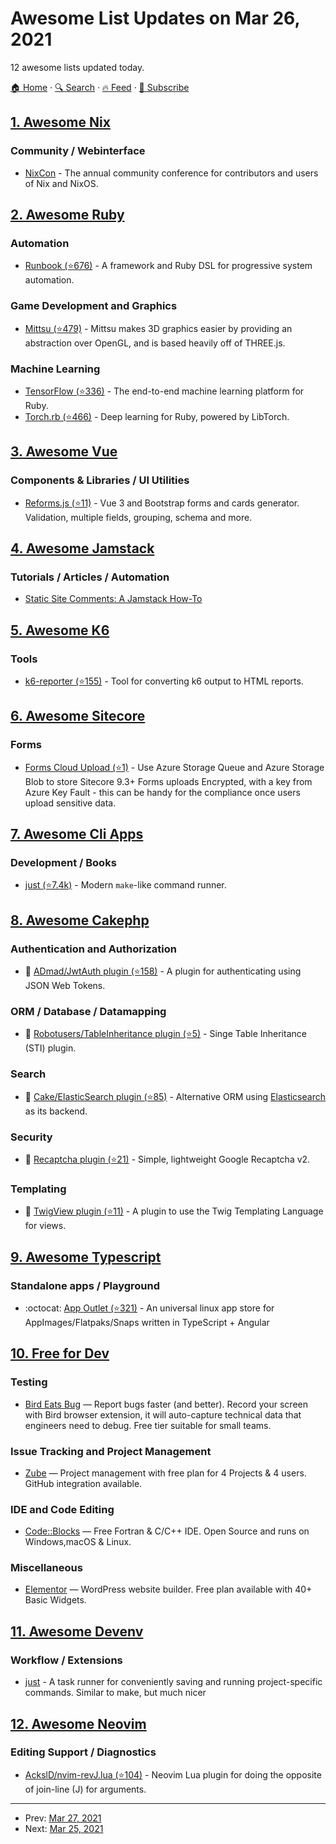 # Awesome List Updates on Mar 26, 2021

12 awesome lists updated today.

[🏠 Home](/README.md) · [🔍 Search](https://www.trackawesomelist.com/search/) · [🔥 Feed](https://www.trackawesomelist.com/rss.xml) · [📮 Subscribe](https://trackawesomelist.us17.list-manage.com/subscribe?u=d2f0117aa829c83a63ec63c2f&id=36a103854c)



## [1. Awesome Nix](/content/nix-community/awesome-nix/README.md)

### Community / Webinterface

*   [NixCon](https://nixcon.org/) - The annual community conference for contributors and users of Nix and NixOS.

## [2. Awesome Ruby](/content/markets/awesome-ruby/README.md)

### Automation

*   [Runbook (⭐676)](https://github.com/braintree/runbook) - A framework and Ruby DSL for progressive system automation.

### Game Development and Graphics

*   [Mittsu (⭐479)](https://github.com/jellymann/mittsu) - Mittsu makes 3D graphics easier by providing an abstraction over OpenGL, and is based heavily off of THREE.js.

### Machine Learning

*   [TensorFlow (⭐336)](https://github.com/ankane/tensorflow) - The end-to-end machine learning platform for Ruby.
*   [Torch.rb (⭐466)](https://github.com/ankane/torch.rb) - Deep learning for Ruby, powered by LibTorch.

## [3. Awesome Vue](/content/vuejs/awesome-vue/README.md)

### Components & Libraries / UI Utilities

*   [Reforms.js (⭐11)](https://github.com/empla/reforms) - Vue 3 and Bootstrap forms and cards generator. Validation, multiple fields, grouping, schema and more.

## [4. Awesome Jamstack](/content/automata/awesome-jamstack/README.md)

### Tutorials / Articles / Automation

*   [Static Site Comments: A Jamstack How-To](https://snipcart.com/blog/jamstack-static-site-comments)

## [5. Awesome K6](/content/grafana/awesome-k6/README.md)

### Tools

*   [k6-reporter (⭐155)](https://github.com/benc-uk/k6-reporter) - Tool for converting k6 output to HTML reports.

## [6. Awesome Sitecore](/content/MartinMiles/awesome-sitecore/README.md)

### Forms

*   [Forms Cloud Upload (⭐1)](https://github.com/jbluemink/Sitecore-Forms-Cloud-Upload) - Use Azure Storage Queue and Azure Storage Blob to store Sitecore 9.3+ Forms uploads Encrypted, with a key from Azure Key Fault - this can be handy for the compliance once users upload sensitive data.

## [7. Awesome Cli Apps](/content/agarrharr/awesome-cli-apps/README.md)

### Development / Books

*   [just (⭐7.4k)](https://github.com/casey/just) - Modern `make`-like command runner.

## [8. Awesome Cakephp](/content/FriendsOfCake/awesome-cakephp/README.md)

### Authentication and Authorization

*   :strawberry: [ADmad/JwtAuth plugin (⭐158)](https://github.com/ADmad/cakephp-jwt-auth) - A plugin for authenticating using JSON Web Tokens.

### ORM / Database / Datamapping

*   :strawberry: [Robotusers/TableInheritance plugin (⭐5)](https://github.com/robotusers/cakephp-table-inheritance) - Singe Table Inheritance (STI) plugin.

### Search

*   :strawberry: [Cake/ElasticSearch plugin (⭐85)](https://github.com/cakephp/elastic-search) - Alternative ORM using [Elasticsearch](https://www.elastic.co/) as its backend.

### Security

*   :strawberry: [Recaptcha plugin (⭐21)](https://github.com/ctlabvn/Recaptcha) - Simple, lightweight Google Recaptcha v2.

### Templating

*   :strawberry: [TwigView plugin (⭐11)](https://github.com/cakephp/twig-view) - A plugin to use the Twig Templating Language for views.

## [9. Awesome Typescript](/content/dzharii/awesome-typescript/README.md)

### Standalone apps / Playground

*   :octocat: [App Outlet (⭐321)](https://github.com/app-outlet/app-outlet) - An universal linux app store for AppImages/Flatpaks/Snaps written in TypeScript + Angular

## [10. Free for Dev](/content/ripienaar/free-for-dev/README.md)

### Testing

*   [Bird Eats Bug](https://www.birdeatsbug.com/) — Report bugs faster (and better). Record your screen with Bird browser extension, it will auto-capture technical data that engineers need to debug. Free tier suitable for small teams.

### Issue Tracking and Project Management

*   [Zube](https://zube.io) — Project management with free plan for 4 Projects & 4 users. GitHub integration available.

### IDE and Code Editing

*   [Code::Blocks](https://codeblocks.org) — Free Fortran & C/C++ IDE. Open Source and runs on Windows,macOS & Linux.

### Miscellaneous

*   [Elementor](https://elementor.com) — WordPress website builder. Free plan available with 40+ Basic Widgets.

## [11. Awesome Devenv](/content/jondot/awesome-devenv/README.md)

### Workflow / Extensions

*   [just](https://github/casey/just) - A task runner for conveniently saving and running project-specific commands. Similar to make, but much nicer

## [12. Awesome Neovim](/content/rockerBOO/awesome-neovim/README.md)

### Editing Support / Diagnostics

*   [AckslD/nvim-revJ.lua (⭐104)](https://github.com/AckslD/nvim-revJ.lua) - Neovim Lua plugin for doing the opposite of join-line (J) for arguments.

---

- Prev: [Mar 27, 2021](/content/2021/03/27/README.md)
- Next: [Mar 25, 2021](/content/2021/03/25/README.md)